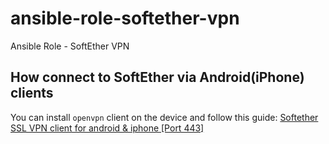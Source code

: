 # ansible-role-softether-vpn
Ansible Role - SoftEther VPN

## How connect to SoftEther via Android(iPhone) clients
You can install `openvpn` client on the device and follow this guide:
[Softether SSL VPN client for android & iphone [Port 443]](https://www.vpnusers.com/viewtopic.php?t=2628#p5373)
